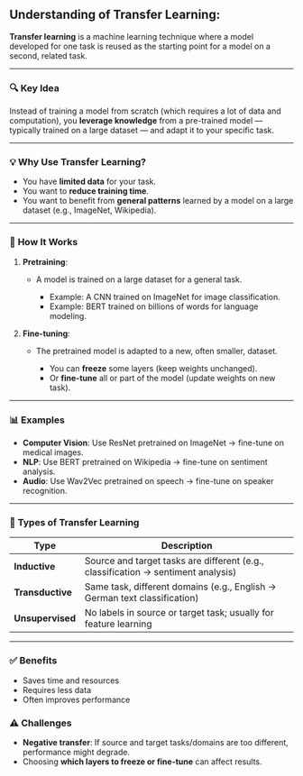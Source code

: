 ## Understanding of Transfer Learning:
**Transfer learning** is a machine learning technique where a model developed for one task is reused as the starting point for a model on a second, related task.

---

### 🔍 **Key Idea**

Instead of training a model from scratch (which requires a lot of data and computation), you **leverage knowledge** from a pre-trained model — typically trained on a large dataset — and adapt it to your specific task.

---

### 💡 **Why Use Transfer Learning?**

* You have **limited data** for your task.
* You want to **reduce training time**.
* You want to benefit from **general patterns** learned by a model on a large dataset (e.g., ImageNet, Wikipedia).

---

### 🧠 **How It Works**

1. **Pretraining**:

   * A model is trained on a large dataset for a general task.

     * Example: A CNN trained on ImageNet for image classification.
     * Example: BERT trained on billions of words for language modeling.

2. **Fine-tuning**:

   * The pretrained model is adapted to a new, often smaller, dataset.

     * You can **freeze** some layers (keep weights unchanged).
     * Or **fine-tune** all or part of the model (update weights on new task).

---

### 📊 **Examples**

* **Computer Vision**: Use ResNet pretrained on ImageNet → fine-tune on medical images.
* **NLP**: Use BERT pretrained on Wikipedia → fine-tune on sentiment analysis.
* **Audio**: Use Wav2Vec pretrained on speech → fine-tune on speaker recognition.

---

### 🔧 **Types of Transfer Learning**

| Type             | Description                                                                       |
| ---------------- | --------------------------------------------------------------------------------- |
| **Inductive**    | Source and target tasks are different (e.g., classification → sentiment analysis) |
| **Transductive** | Same task, different domains (e.g., English → German text classification)         |
| **Unsupervised** | No labels in source or target task; usually for feature learning                  |

---

### ✅ **Benefits**

* Saves time and resources
* Requires less data
* Often improves performance

### ⚠️ **Challenges**

* **Negative transfer**: If source and target tasks/domains are too different, performance might degrade.
* Choosing **which layers to freeze or fine-tune** can affect results.
